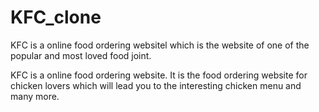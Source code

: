 # KFC_clone
KFC is a online food ordering websitel which is the website of one of the popular and most loved food joint.

KFC is a online food ordering website.
It is the food ordering website for chicken lovers
which will lead you to the interesting chicken menu and many more.
